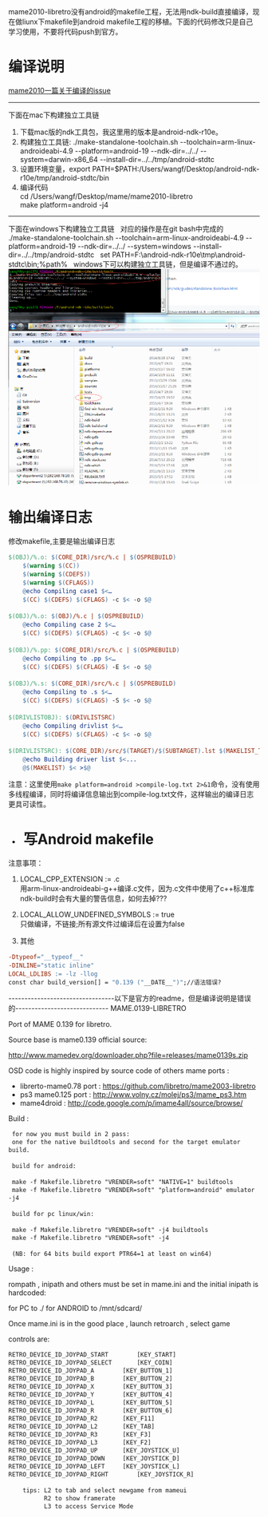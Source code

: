 mame2010-libretro没有android的makefile工程，无法用ndk-build直接编译，现在做liunx下makefile到android makefile工程的移植。下面的代码修改只是自己学习使用，不要将代码push到官方。  

# 编译说明

[mame2010一篇关于编译的issue](https://github.com/libretro/mame2010-libretro/issues/23)  

-----------------------------------------------------------------------------------
下面在mac下构建独立工具链  
1. 下载mac版的ndk工具包，我这里用的版本是android-ndk-r10e。    
2. 构建独立工具链:  ./make-standalone-toolchain.sh --toolchain=arm-linux-androideabi-4.9 --platform=android-19 --ndk-dir=../../ --system=darwin-x86_64 --install-dir=../../tmp/android-stdtc  
3. 设置环境变量，export PATH=$PATH:/Users/wangf/Desktop/android-ndk-r10e/tmp/android-stdtc/bin 
4. 编译代码  
cd /Users/wangf/Desktop/mame/mame2010-libretro   
make platform=android -j4  

-----------------------------------------------------------------------------------
下面在windows下构建独立工具链  
对应的操作是在git bash中完成的  
./make-standalone-toolchain.sh --toolchain=arm-linux-androideabi-4.9 --platform=android-19 --ndk-dir=../../ --system=windows --install-dir=../../tmp/android-stdtc   
set PATH=F:\android-ndk-r10e\tmp\android-stdtc\bin;%path%  
windows下可以构建独立工具链，但是编译不通过的。 
![windows独立工具链](https://github.com/havenow/mame2010-libretro/blob/master/pic/windows独立工具链.png)

# 输出编译日志  
修改makefile,主要是输出编译日志
```makefile
$(OBJ)/%.o: $(CORE_DIR)/src/%.c | $(OSPREBUILD)
	$(warning $(CC))
	$(warning $(CDEFS))
	$(warning $(CFLAGS))
	@echo Compiling case1 $<…
	$(CC) $(CDEFS) $(CFLAGS) -c $< -o $@

$(OBJ)/%.o: $(OBJ)/%.c | $(OSPREBUILD)
	@echo Compiling case 2 $<…
	$(CC) $(CDEFS) $(CFLAGS) -c $< -o $@

$(OBJ)/%.pp: $(CORE_DIR)/src/%.c | $(OSPREBUILD)
	@echo Compiling to .pp $<…
	$(CC) $(CDEFS) $(CFLAGS) -E $< -o $@

$(OBJ)/%.s: $(CORE_DIR)/src/%.c | $(OSPREBUILD)
	@echo Compiling to .s $<…
	$(CC) $(CDEFS) $(CFLAGS) -S $< -o $@

$(DRIVLISTOBJ): $(DRIVLISTSRC)
	@echo Compiling drivlist $<…
	$(CC) $(CDEFS) $(CFLAGS) -c $< -o $@

$(DRIVLISTSRC): $(CORE_DIR)/src/$(TARGET)/$(SUBTARGET).lst $(MAKELIST_TARGET)
	@echo Building driver list $<...
	@$(MAKELIST) $< >$@
```
注意：这里使用`make platform=android >compile-log.txt 2>&1`命令，没有使用多线程编译，同时将编译信息输出到compile-log.txt文件，这样输出的编译日志更具可读性。  

- #  写Android makefile
注意事项：  
1. LOCAL_CPP_EXTENSION := .c  
用arm-linux-androideabi-g++编译.c文件，因为.c文件中使用了c++标准库  
ndk-build时会有大量的警告信息，如何去掉???

2. LOCAL_ALLOW_UNDEFINED_SYMBOLS := true  
只做编译，不链接;所有源文件过编译后在设置为false  

3. 其他  
```makefile
-Dtypeof="__typeof__"  
-DINLINE="static inline"  
LOCAL_LDLIBS := -lz -llog  
const char build_version[] = "0.139 ("__DATE__")";//语法错误?  
```

---------------------------------以下是官方的readme，但是编译说明是错误的-----------------------------
MAME.0139-LIBRETRO

Port of MAME 0.139 for libretro.
 
Source base is mame0.139 official source: 

http://www.mamedev.org/downloader.php?file=releases/mame0139s.zip

OSD code is highly inspired by source code of others mame ports :
 
- librerto-mame0.78 port : https://github.com/libretro/mame2003-libretro
- ps3 mame0.125 port     : http://www.volny.cz/molej/ps3/mame_ps3.htm
- mame4droid             : http://code.google.com/p/imame4all/source/browse/


Build :

     for now you must build in 2 pass: 
     one for the native buildtools and second for the target emulator build.
  
     build for android:

     make -f Makefile.libretro "VRENDER=soft" "NATIVE=1" buildtools
     make -f Makefile.libretro "VRENDER=soft" "platform=android" emulator -j4
     
     build for pc linux/win:

     make -f Makefile.libretro "VRENDER=soft" -j4 buildtools
     make -f Makefile.libretro "VRENDER=soft" -j4
  
     (NB: for 64 bits build export PTR64=1 at least on win64)

Usage : 

 rompath , inipath and others must be set in mame.ini
 and the initial inipath is hardcoded:

 for PC        to	   ./
 for ANDROID   to 	   /mnt/sdcard/

 Once mame.ini is in the good place , launch retroarch , select game 
 
 controls are: 

	RETRO_DEVICE_ID_JOYPAD_START		[KEY_START]
	RETRO_DEVICE_ID_JOYPAD_SELECT		[KEY_COIN]
	RETRO_DEVICE_ID_JOYPAD_A		[KEY_BUTTON_1]
	RETRO_DEVICE_ID_JOYPAD_B		[KEY_BUTTON_2]
	RETRO_DEVICE_ID_JOYPAD_X		[KEY_BUTTON_3]
	RETRO_DEVICE_ID_JOYPAD_Y		[KEY_BUTTON_4]
	RETRO_DEVICE_ID_JOYPAD_L 		[KEY_BUTTON_5]
	RETRO_DEVICE_ID_JOYPAD_R		[KEY_BUTTON_6]
	RETRO_DEVICE_ID_JOYPAD_R2		[KEY_F11]
	RETRO_DEVICE_ID_JOYPAD_L2		[KEY_TAB]
	RETRO_DEVICE_ID_JOYPAD_R3		[KEY_F3]
	RETRO_DEVICE_ID_JOYPAD_L3		[KEY_F2]
	RETRO_DEVICE_ID_JOYPAD_UP		[KEY_JOYSTICK_U]
	RETRO_DEVICE_ID_JOYPAD_DOWN		[KEY_JOYSTICK_D]
	RETRO_DEVICE_ID_JOYPAD_LEFT		[KEY_JOYSTICK_L]
	RETRO_DEVICE_ID_JOYPAD_RIGHT		[KEY_JOYSTICK_R]

        tips: L2 to tab and select newgame from mameui
              R2 to show framerate
              L3 to access Service Mode
